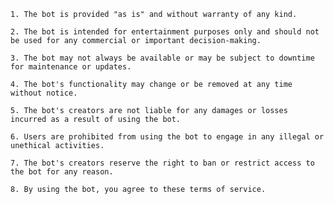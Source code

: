    1. The bot is provided "as is" and without warranty of any kind.
    
    2. The bot is intended for entertainment purposes only and should not be used for any commercial or important decision-making.
    
    3. The bot may not always be available or may be subject to downtime for maintenance or updates.
    
    4. The bot's functionality may change or be removed at any time without notice.
    
    5. The bot's creators are not liable for any damages or losses incurred as a result of using the bot.
    
    6. Users are prohibited from using the bot to engage in any illegal or unethical activities.
    
    7. The bot's creators reserve the right to ban or restrict access to the bot for any reason.
    
    8. By using the bot, you agree to these terms of service.
